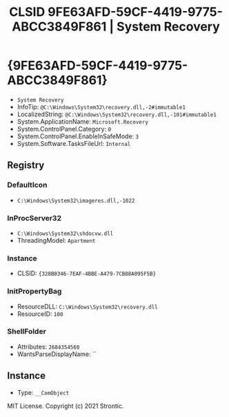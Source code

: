 ﻿---
title: "CLSID 9FE63AFD-59CF-4419-9775-ABCC3849F861 | System Recovery"
excerpt: What is COM-Object CLSID 9FE63AFD-59CF-4419-9775-ABCC3849F861?
---

# {9FE63AFD-59CF-4419-9775-ABCC3849F861}

* `System Recovery`
* InfoTip: `@C:\Windows\System32\recovery.dll,-2#immutable1`
* LocalizedString: `@C:\Windows\System32\recovery.dll,-101#immutable1`
* System.ApplicationName: `Microsoft.Recovery`
* System.ControlPanel.Category: `0`
* System.ControlPanel.EnableInSafeMode: `3`
* System.Software.TasksFileUrl: `Internal`

## Registry


### DefaultIcon

* `C:\Windows\System32\imageres.dll,-1022`

### InProcServer32

* `C:\Windows\System32\shdocvw.dll`
* ThreadingModel: `Apartment`

### Instance

* CLSID: `{328B0346-7EAF-4BBE-A479-7CB88A095F5B}`

### InitPropertyBag

* ResourceDLL: `C:\Windows\System32\recovery.dll`
* ResourceID: `100`

### ShellFolder

* Attributes: `2684354560`
* WantsParseDisplayName: ``

## Instance

* Type: `__ComObject`

MIT License. Copyright (c) 2021 Strontic.


